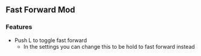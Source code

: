 ﻿## Fast Forward Mod

### Features

* Push L to toggle fast forward
    * In the settings you can change this to be hold to fast forward instead
